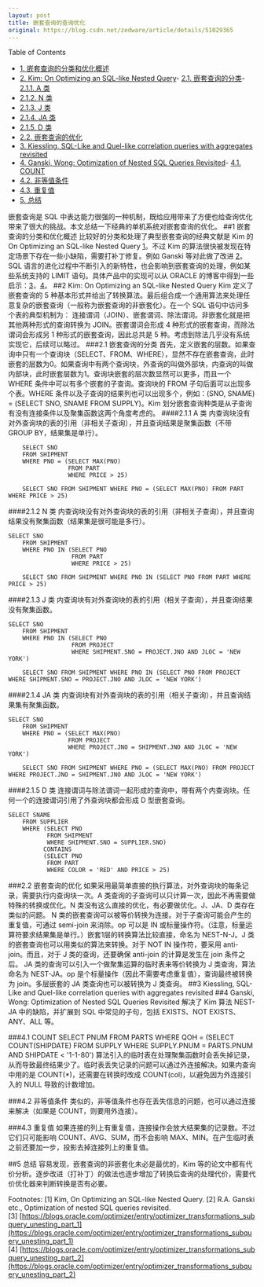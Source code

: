 ```yaml
---
layout: post
title: 嵌套查询的查询优化
original: https://blog.csdn.net/zedware/article/details/51029365
---
```


Table of Contents
- [1. 嵌套查询的分类和优化概述]()
- [2. Kim: On Optimizing an SQL-like Nested Query]()- [2.1. 嵌套查询的分类]()- [2.1.1. A 类]()
- [2.1.2. N 类]()
- [2.1.3. J 类]()
- [2.1.4. JA 类]()
- [2.1.5. D 类]()
- [2.2. 嵌套查询的优化]()
- [3. Kiessling, SQL-Like and Quel-like correlation queries with aggregates revisited]()
- [4. Ganski, Wong: Optimization of Nested SQL Queries Revisited]()- [4.1. COUNT]()
- [4.2. 非等值条件]()
- [4.3. 重复值]()
- [5. 总结]()

嵌套查询是 SQL 中表达能力很强的一种机制，既给应用带来了方便也给查询优化带来了很大的挑战。本文总结一下经典的单机系统对嵌套查询的优化。
##1 嵌套查询的分类和优化概述
比较好的分类和处理了典型嵌套查询的经典文献是 Kim 的 On Optimizing an SQL-like Nested Query [1]()。不过 Kim 的算法很快被发现在特定场景下存在一些小缺陷，需要打补丁修复。例如
 Ganski 等对此做了改进 [2]()。SQL 语言的进化过程中不断引入的新特性，也会影响到嵌套查询的处理，例如某些系统支持的 LIMIT 语句。具体产品中的实现可以从 ORACLE 的博客中得到一些启示：[3]()，[4]()。
##2 Kim: On Optimizing an SQL-like Nested Query
Kim 定义了嵌套查询的 5 种基本形式并给出了转换算法。最后组合成一个通用算法来处理任意复杂的嵌套查询（一般称为嵌套查询的非嵌套化）。在一个 SQL 语句中访问多个表的典型机制为： 连接谓词（JOIN）、嵌套谓词、除法谓词。非嵌套化就是把其他两种形式的查询转换为 JOIN。嵌套谓词会形成 4 种形式的嵌套查询，而除法谓词会形成另 1 种形式的嵌套查询，因此总共是 5 种。考虑到除法几乎没有系统实现它，后续可以略过。
###2.1 嵌套查询的分类
首先，定义嵌套的层数。如果查询中只有一个查询块（SELECT、FROM、WHERE），显然不存在嵌套查询，此时嵌套的层数为0。如果查询中有两个查询块，外查询的叫做外部块，内查询的叫做内部块，此时嵌套层数为1。查询块嵌套的层次数显然可以更多，而且一个 WHERE 条件中可以有多个嵌套的子查询。查询块的 FROM 子句后面可以出现多个表。WHERE 条件以及子查询的结果列也可以出现多个，例如：(SNO, SNAME) = (SELECT SNO, SNAME FROM SUPPLY)。Kim 划分嵌套查询种类是从子查询有没有连接条件以及聚集函数这两个角度考虑的。
####2.1.1 A 类
内查询块没有对外查询块的表的引用（非相关子查询），并且查询结果是聚集函数（不带 GROUP BY，结果集是单行）。

```
	SELECT SNO
	FROM SHIPMENT
	WHERE PNO = (SELECT MAX(PNO)
	             FROM PART
	             WHERE PRICE > 25)
	
	SELECT SNO FROM SHIPMENT WHERE PNO = (SELECT MAX(PNO) FROM PART WHERE PRICE > 25)
```

####2.1.2 N 类
内查询块没有对外查询块的表的引用（非相关子查询），并且查询结果没有聚集函数（结果集是很可能是多行）。

```
SELECT SNO
	FROM SHIPMENT
	WHERE PNO IN (SELECT PNO
	              FROM PART
	              WHERE PRICE > 25)
	
	SELECT SNO FROM SHIPMENT WHERE PNO IN (SELECT PNO FROM PART WHERE PRICE > 25)
```

####2.1.3 J 类
内查询块有对外查询块的表的引用（相关子查询），并且查询结果没有聚集函数。

```
SELECT SNO
	FROM SHIPMENT
	WHERE PNO IN (SELECT PNO
	              FROM PROJECT
	              WHERE SHIPMENT.SNO = PROJECT.JNO AND JLOC = 'NEW YORK')
	
	SELECT SNO FROM SHIPMENT WHERE PNO IN (SELECT PNO FROM PROJECT  WHERE SHIPMENT.SNO = PROJECT.JNO AND JLOC = 'NEW YORK')
```	

####2.1.4 JA 类
内查询块有对外查询块的表的引用（相关子查询），并且查询结果集有聚集函数。
```
SELECT SNO
	FROM SHIPMENT
	WHERE PNO = (SELECT MAX(PNO)
	             FROM PROJECT
	             WHERE PROJECT.JNO = SHIPMENT.JNO AND JLOC = 'NEW YORK')
	
	SELECT SNO FROM SHIPMENT WHERE PNO = (SELECT MAX(PNO) FROM PROJECT  WHERE PROJECT.JNO = SHIPMENT.JNO AND JLOC = 'NEW YORK')
```

####2.1.5 D 类
连接谓词与除法谓词一起形成的查询中，带有两个内查询块。任何一个的连接谓词引用了外查询块都会形成 D 型嵌套查询。
```
SELECT SNAME
	FROM SUPPLIER
	WHERE (SELECT PNO
	       FROM SHIPMENT
	       WHERE SHIPMENT.SNO = SUPPLIER.SNO)
	      CONTAINS
	      (SELECT PNO
	       FROM PART
	       WHERE COLOR = 'RED' AND PRICE > 25)
```

###2.2 嵌套查询的优化
如果采用最简单直接的执行算法，对外查询块的每条记录，需要执行内查询块一次。A 类查询的子查询可以只计算一次，因此不再需要做特殊的转换或优化。N 类没有这么直接的优化，有必要做优化。J、JA、D 类存在类似的问题。
N 类的嵌套查询可以被等价转换为连接。对于子查询可能会产生的重复值，可通过 semi-join 来消除。op 可以是 IN 或标量操作符。（注意，标量运算符要求结果集是单行。）嵌套1层的转换算法比较直接，命名为 NEST-N-J。J 类的嵌套查询也可以用类似的算法来转换。对于 NOT IN 操作符，要采用 anti-join。而且，对于 J 类的查询，还要确保 anti-join 的计算是发生在 join 条件之后。
JA 类的查询可以引入一个做聚集运算的临时表来等价转换为 J 类查询，算法命名为 NEST-JA。op 是个标量操作（因此不需要考虑重复值），查询最终被转换为 join。多层嵌套的 JA 类查询也可以被转换为 J 类查询。
##3 Kiessling, SQL-Like and Quel-like correlation queries with aggregates revisited
##4 Ganski, Wong: Optimization of Nested SQL Queries Revisited
解决了 Kim 算法 NEST-JA 中的缺陷，并扩展到 SQL 中常见的子句，包括 EXISTS、NOT EXISTS、ANY、ALL 等。

###4.1 COUNT
SELECT PNUM FROM PARTS WHERE QOH = (SELECT COUNT(SHIPDATE) FROM SUPPLY WHERE SUPPLY.PNUM = PARTS.PNUM AND SHIPDATE < '1-1-80')
算法引入的临时表在处理聚集函数时会丢失掉记录，从而导致最终结果少了。临时表丢失记录的问题可以通过外连接解决。如果内查询中用的是 COUNT(*)，还需要在转换时改成 COUNT(col)，以避免因为外连接引入的 NULL 导致的计数增加。

###4.2 非等值条件
类似的，非等值条件也存在丢失信息的问题，也可以通过连接来解决（如果是 COUNT，则要用外连接）。

###4.3 重复值
如果连接的列上有重复值，连接操作会放大结果集的记录数。不过它们只可能影响 COUNT、AVG、SUM，而不会影响 MAX、MIN。在产生临时表之前还要加一步，投影去掉连接列上的重复值。

##5 总结
容易发现，嵌套查询的非嵌套化未必是最优的，Kim 等的论文中都有代价分析。逐步改进（打补丁）的做法也逐步增加了转换后查询的处理代价，需要代价优化器来判断转换是否有必要。

Footnotes:
[1] Kim, On Optimizing an SQL-like Nested Query.
[2] R.A. Ganski etc., Optimization of nested SQL queries revisited.
[3] [https://blogs.oracle.com/optimizer/entry/optimizer_transformations_subquery_unesting_part_1](https://blogs.oracle.com/optimizer/entry/optimizer_transformations_subquery_unesting_part_1)
[4] [https://blogs.oracle.com/optimizer/entry/optimizer_transformations_subquery_unesting_part_2](https://blogs.oracle.com/optimizer/entry/optimizer_transformations_subquery_unesting_part_2)


